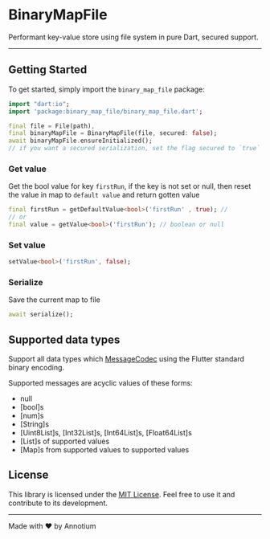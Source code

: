 # BinaryMapFile

Performant key-value store using file system in pure Dart, secured support.

---

## Getting Started

To get started, simply import the `binary_map_file` package:

```dart
import "dart:io";
import 'package:binary_map_file/binary_map_file.dart';

final file = File(path),
final binaryMapFile = BinaryMapFile(file, secured: false); 
await binaryMapFile.ensureInitialized();
// if you want a secured serialization, set the flag secured to `true`

```
### Get value 

Get the bool value for key `firstRun`, if the key is not set or null, then reset the value in map to `default value` and return gotten value
```dart
final firstRun = getDefaultValue<bool>('firstRun' , true); //  
// or 
final value = getValue<bool>('firstRun'); // boolean or null
```

### Set value
```dart 
setValue<bool>('firstRun', false);
```

### Serialize
Save the current map to file
```dart
await serialize();
```

## Supported data types

Support all data types which [MessageCodec](https://api.flutter.dev/flutter/services/MessageCodec-class.html) using the Flutter standard binary encoding.

Supported messages are acyclic values of these forms:

 * null
 * [bool]s
 * [num]s
 * [String]s
 * [Uint8List]s, [Int32List]s, [Int64List]s, [Float64List]s
 * [List]s of supported values
 * [Map]s from supported values to supported values

## License

This library is licensed under the [MIT License](LICENSE). Feel free to use it and contribute to its development.

---

Made with ❤️ by Annotium